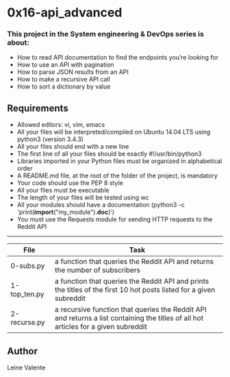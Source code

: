 # 0x16-api_advanced

### This project in the System engineering & DevOps series is about:

 * How to read API documentation to find the endpoints you’re looking for
 * How to use an API with pagination
 * How to parse JSON results from an API
 * How to make a recursive API call
 * How to sort a dictionary by value

## Requirements

 * Allowed editors: vi, vim, emacs
 * All your files will be interpreted/compiled on Ubuntu 14.04 LTS using python3 (version 3.4.3)
 * All your files should end with a new line
 * The first line of all your files should be exactly #!/usr/bin/python3
 * Libraries imported in your Python files must be organized in alphabetical order
 * A README.md file, at the root of the folder of the project, is mandatory
 * Your code should use the PEP 8 style
 * All your files must be executable
 * The length of your files will be tested using wc
 * All your modules should have a documentation (python3 -c 'print(__import__("my_module").__doc__)')
 * You must use the Requests module for sending HTTP requests to the Reddit API

---
File|Task
---|---
0-subs.py | a function that queries the Reddit API and returns the number of subscribers
1-top_ten.py | a function that queries the Reddit API and prints the titles of the first 10 hot posts listed for a given subreddit
2-recurse.py | a recursive function that queries the Reddit API and returns a list containing the titles of all hot articles for a given subreddit

## Author
Leine Valente

